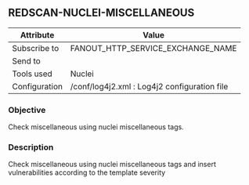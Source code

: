 ## REDSCAN-NUCLEI-MISCELLANEOUS

| Attribute     | Value                                        |
| ------------- | -------------------------------------------- |
| Subscribe to  | FANOUT_HTTP_SERVICE_EXCHANGE_NAME            |
| Send to       |                                              |
| Tools used    | Nuclei                                       |
| Configuration | /conf/log4j2.xml : Log4j2 configuration file |

### Objective

Check miscellaneous using nuclei miscellaneous tags.

### Description

Check miscellaneous using nuclei miscellaneous tags and insert vulnerabilities according to the template severity
